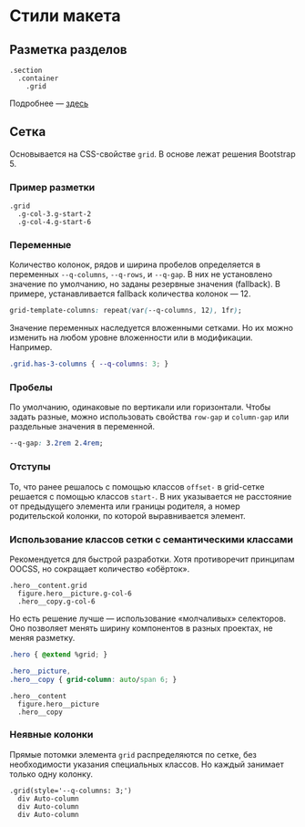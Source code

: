 # Стили макета

## Разметка разделов

```pug
.section
  .container
    .grid
```

Подробнее — [здесь](../../components/structure-section/section.md)

## Сетка

Основывается на CSS-свойстве `grid`. В основе лежат решения Bootstrap 5.

### Пример разметки

```pug
.grid
  .g-col-3.g-start-2
  .g-col-4.g-start-6
```

### Переменные

Количество колонок, рядов и ширина пробелов определяется в переменных `--q-columns`, `--q-rows`, и `--q-gap`. В них не установлено значение по умолчанию, но заданы резервные значения (fallback). В примере, устанавливается fallback количества колонок — 12.

```css
grid-template-columns: repeat(var(--q-columns, 12), 1fr);
```

Значение переменных наследуется вложенными сетками. Но их можно изменить на любом уровне вложенности или в модификации. Например.

```css
.grid.has-3-columns { --q-columns: 3; }
```

### Пробелы

По умолчанию, одинаковые по вертикали или горизонтали. Чтобы задать разные, можно использовать свойства `row-gap` и `column-gap` или раздельные значения в переменной.

```css
--q-gap: 3.2rem 2.4rem;
```

### Отступы

То, что ранее решалось с помощью классов `offset-` в grid-сетке решается с помощью классов `start-`. В них указывается не расстояние от предыдущего элемента или границы родителя, а номер родительской колонки, по которой выравнивается элемент.

### Использование классов сетки с семантическими классами

Рекомендуется для быстрой разработки. Хотя противоречит принципам OOCSS, но сокращает количество «обёрток».

```pug
.hero__content.grid
  figure.hero__picture.g-col-6
  .hero__copy.g-col-6
```

Но есть решение лучше — использование «молчаливых» селекторов. Оно позволяет менять ширину компонентов в разных проектах, не меняя разметку.

```css
.hero { @extend %grid; }

.hero__picture,
.hero__copy { grid-column: auto/span 6; }
```

```pug
.hero__content
  figure.hero__picture
  .hero__copy
```

### Неявные колонки

Прямые потомки элемента `grid` распределяются по сетке, без необходимости указания специальных классов. Но каждый занимает только одну колонку.

```pug
.grid(style='--q-columns: 3;')
  div Auto-column
  div Auto-column
  div Auto-column
```
